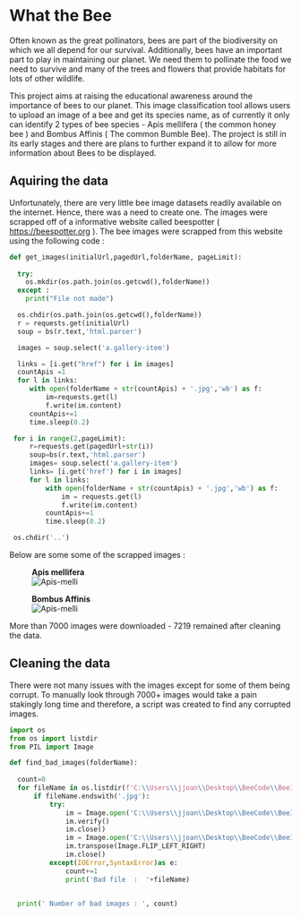 # What the Bee

Often known as the great pollinators, bees are part of the biodiversity on which we all depend for our survival. Additionally, bees have an important part to play in maintaining our planet. We need them to pollinate the food we need to survive and many of the trees and flowers that provide habitats for lots of other wildlife. 

This project aims at raising the educational awareness around the importance of bees to our planet. This image classification tool allows users to upload an image of a bee and get its species name, as of currently it only can identify 2 types of bee species - Apis mellifera ( the common honey bee ) and Bombus Affinis ( The common Bumble Bee). The project is still in its early stages and there are plans to further expand it to allow for more information about Bees to be displayed. 


## Aquiring the data

Unfortunately, there are very little bee image datasets readily available on the internet. Hence, there was a need to create one. The images were scrapped off of a informative website called beespotter ( https://beespotter.org ). The bee images were scrapped from this website using the following code : 

```python
def get_images(initialUrl,pagedUrl,folderName, pageLimit):
  
  try:
    os.mkdir(os.path.join(os.getcwd(),folderName))
  except :
    print("File not made")

  os.chdir(os.path.join(os.getcwd(),folderName))
  r = requests.get(initialUrl)
  soup = bs(r.text,'html.parser')

  images = soup.select('a.gallery-item')

  links = [i.get("href") for i in images]
  countApis =1
  for l in links:
     with open(folderName + str(countApis) + '.jpg','wb') as f:
         im=requests.get(l)
         f.write(im.content)
     countApis+=1
     time.sleep(0.2)

 for i in range(2,pageLimit):
     r=requests.get(pagedUrl+str(i))
     soup=bs(r.text,'html.parser')
     images= soup.select('a.gallery-item')
     links= [i.get('href') for i in images]
     for l in links:
         with open(folderName + str(countApis) + '.jpg','wb') as f:
             im = requests.get(l)
             f.write(im.content)
         countApis+=1
         time.sleep(0.2)

 os.chdir('..')

```

Below are some some of the scrapped images : 

<figure>
  <figcaption><b>Apis mellifera</b></figcaption>
  <img
  src="https://beespotter.org/beedata/bees/109-6.jpg"
  alt="Apis-melli">
</figure>

<figure>
  <figcaption><b>Bombus Affinis</b></figcaption>
  <img
  src="https://beespotter.org/beedata/bees/1324-11.jpg"
  alt="Apis-melli">
</figure>

More than 7000 images were downloaded - 7219 remained after cleaning the data.

## Cleaning the data

There were not many issues with the images except for some of them being corrupt. To manually look through 7000+ images would take a pain stakingly long time and therefore, a script was created to find any corrupted images. 

```python
import os
from os import listdir
from PIL import Image

def find_bad_images(folderName):
  
  count=0
  for fileName in os.listdir(f'C:\\Users\\jjoan\\Desktop\\BeeCode\\BeeImages\\{folderName}'):
      if fileName.endswith('.jpg'):
          try:
              im = Image.open('C:\\Users\\jjoan\\Desktop\\BeeCode\\BeeImages\\Bombus vagans\\'+fileName)
              im.verify() 
              im.close() 
              im = Image.open('C:\\Users\\jjoan\\Desktop\\BeeCode\\BeeImages\\Bombus vagans\\'+fileName)
              im.transpose(Image.FLIP_LEFT_RIGHT)
              im.close()
          except(IOError,SyntaxError)as e:
              count+=1
              print('Bad file  :  '+fileName)


  print(' Number of bad images : ', count)

```
